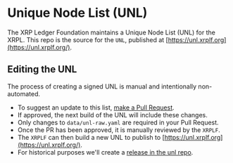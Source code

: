 # Unique Node List (UNL)

The XRP Ledger Foundation maintains a Unique Node List (UNL) for the XRPL. This repo is the source for the `UNL`, published at [https://unl.xrplf.org](https://unl.xrplf.org/).

## Editing the UNL

The process of creating a signed UNL is manual and intentionally non-automated.

- To suggest an update to this list, [make a Pull Request](https://github.com/XRPLF/unl/pulls).
- If approved, the next build of the UNL will include these changes.
- Only changes to `data/unl-raw.yaml` are required in your Pull Request.
- Once the PR has been approved, it is manually reviewed by the `XRPLF`.
- The `XRPLF` can then build a new UNL to publish to [https://unl.xrplf.org](https://unl.xrplf.org/).
- For historical purposes we'll create a [release in the unl repo](https://github.com/XRPLF/unl/releases).


